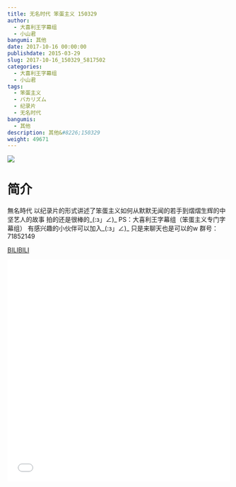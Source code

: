 ```yaml
---
title: 无名时代 笨蛋主义 150329
author: 
  - 大喜利王字幕组
  - 小山君
bangumi: 其他
date: 2017-10-16 00:00:00
publishdate: 2015-03-29
slug: 2017-10-16_150329_5817502
categories: 
  - 大喜利王字幕组
  - 小山君
tags: 
  - 笨蛋主义
  - バカリズム
  - 纪录片
  - 无名时代
bangumis: 
  - 其他
description: 其他&#8226;150329
weight: 49671
---
```


![](https://i.imgur.com/6gccfFy.jpg)

# 简介  
無名時代  以纪录片的形式讲述了笨蛋主义如何从默默无闻的若手到熠熠生辉的中坚艺人的故事 
拍的还是很棒的_(:з」∠)_
PS：大喜利王字幕组（笨蛋主义专门字幕组） 
有感兴趣的小伙伴可以加入_(:з」∠)_  只是来聊天也是可以的w
群号：71852149

  [BILIBILI](https://www.bilibili.com/video/av5817502/)


  <iframe src="//www.bilibili.com/html/html5player.html?cid=9446537&aid=5817502" width="100%" height="500" frameborder="0" allowfullscreen="allowfullscreen"></iframe>
